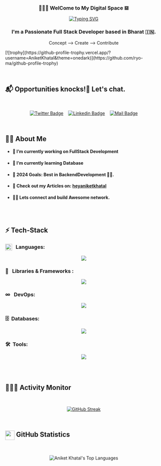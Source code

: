 <h3 align="center">👨🏻‍💻 WelCome to My Digital Space 𝌏</h3>

<!-- Banner 
<p align="center">  
  <br>
  <img alt="Jio Network blocking the view? Network switch reveals the magic!"  src="./assets/banner.png">
<p/>
-->

<!-- Typing SVG -->
<p align ="center">
  <a href="https://git.io/typing-svg">
    <img src="https://readme-typing-svg.herokuapp.com?font=Fira+Code&duration=1500&pause=500&color=fdb74e&center=true&vCenter=true&lines=Full+Stack+Developer;Coding;Blue+Sky+Thinker;" alt="Typing SVG"/>
  </a>
</p>


<h3 align="center"> 
  I'm a Passionate Full Stack Developer based in Bharat 🇮🇳.
</h3>

<p align="center">
  Concept -->  Create -->  Contribute
</p>
<p>
  [![trophy](https://github-profile-trophy.vercel.app/?username=AniketKhatal&theme=onedark)](https://github.com/ryo-ma/github-profile-trophy)
</p>
<br/>

<!-- Social Media Links -->

## 📬 Opportunities knocks!🚪 Let's chat.

<br/>
<div align= center>

[![Twitter Badge](https://img.shields.io/badge/-@AniketKhatal-1ca0f1?style=flat&labelColor=1ca0f1&logo=twitter&logoColor=white&link=https://twitter.com/khatal_ak57)](https://twitter.com/khatal_ak57) &nbsp;&nbsp; [![Linkedin Badge](https://img.shields.io/badge/-AniketKhatal-0e76a8?style=flat&labelColor=0e76a8&logo=linkedin&logoColor=white)](https://www.linkedin.com/in/aniket-khatal/) &nbsp;&nbsp; [![Mail Badge](https://img.shields.io/badge/-AniketKhatal-c0392b?style=flat&labelColor=c0392b&logo=gmail&logoColor=white)](mailto:heyaniketkhatal@gmail.com)

</div>
</br>

<!-- More About Me -->

## 🙋‍♂️ About Me

- #### 🔭 I’m currently working on FullStack Development

- #### 🌱 I’m currently learning Database

- #### 🎯 2024 Goals: Best in BackendDevelopment 🥷🏻.

- #### 📝 Check out my Articles on: <a href="[https://medium.com/@heyaniketkhatal]" target="_blank">heyaniketkhatal</a>

- #### 🙋🏻 Lets connect and build Awesome network.

<br/><br/>

<!-- Techonologies that I'm working with -->

## ⚡️ Tech-Stack

### <img src = "https://media2.giphy.com/media/QssGEmpkyEOhBCb7e1/giphy.gif?cid=ecf05e47a0n3gi1bfqntqmob8g9aid1oyj2wr3ds3mg700bl&rid=giphy.gif" width = 22px align="top"/> &nbsp;&nbsp;Languages:

<div align="center">

<p align="center">
  <img src="https://skillicons.dev/icons?i=c,cpp,java,html,css,javascript&theme=dark" />
</p>
</div>

### 🧩 &nbsp;&nbsp;Libraries & Frameworks :

<p align="center">
  <img src="https://skillicons.dev/icons?i=bootstrap,react,nodejs,express&theme=dark" />
</p>

### ∞ &nbsp; DevOps:

<p align="center">
  <img src="https://skillicons.dev/icons?i=docker,kubernetes,linux&theme=dark" />
</p>

### 🗄️ &nbsp;Databases:

<p align="center">
  <img src="https://skillicons.dev/icons?i=mongo,mysql&theme=dark" />
</p>

### 🛠️ &nbsp;Tools:

<p align="center">
  <img src="https://skillicons.dev/icons?i=git,github,vscode,eclipse,bash&theme=dark" />
</p>

<br/><br/>

<!-- GitHub Activity Tracker -->

## 👨🏻‍💻 Activity Monitor

<br/>
<p align="center">
 <a href="https://git.io/streak-stats"><img src="https://streak-stats.demolab.com?user=AniketKhatal&theme=dark&hide_border=true" alt="GitHub Streak" /></a>
</p>

<br/>

<!-- GitHub Stats -->

## <img src="https://media.giphy.com/media/iY8CRBdQXODJSCERIr/giphy.gif" width="30" height="30" align="top"> GitHub Statistics

<br/>
<p align="center">
  <img alt="Aniket Khatal's Top Languages" src="https://github-readme-stats.vercel.app/api/top-langs/?username=AniketKhatal&langs_count=8&count_private=true&layout=compact&theme=vision-friendly-dark&hide_border=true&bg_color=0D1117"/>
<p/>

<!--
<p align="center">
  <b>Note:</b> Top languages is only a metric of the languages my public code consists of and doesn't reflect experience or skill level.
</p>
-->
<br/>
